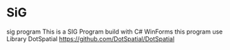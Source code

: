 # SiG
sig program 
This is a SIG Program build with C# WinForms 
this program use Library DotSpatial https://github.com/DotSpatial/DotSpatial
